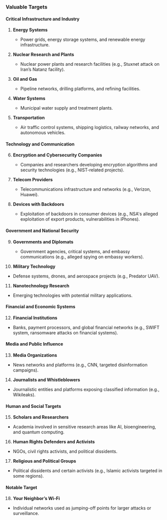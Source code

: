 ### **Valuable Targets**  

#### **Critical Infrastructure and Industry**  
1. **Energy Systems**  
   - Power grids, energy storage systems, and renewable energy infrastructure.  

2. **Nuclear Research and Plants**  
   - Nuclear power plants and research facilities (e.g., Stuxnet attack on Iran’s Natanz facility).  

3. **Oil and Gas**  
   - Pipeline networks, drilling platforms, and refining facilities.  

4. **Water Systems**  
   - Municipal water supply and treatment plants.  

5. **Transportation**  
   - Air traffic control systems, shipping logistics, railway networks, and autonomous vehicles.  

#### **Technology and Communication**  
6. **Encryption and Cybersecurity Companies**  
   - Companies and researchers developing encryption algorithms and security technologies (e.g., NIST-related projects).  

7. **Telecom Providers**  
   - Telecommunications infrastructure and networks (e.g., Verizon, Huawei).  

8. **Devices with Backdoors**  
   - Exploitation of backdoors in consumer devices (e.g., NSA's alleged exploitation of export products, vulnerabilities in iPhones).  

#### **Government and National Security**  
9. **Governments and Diplomats**  
   - Government agencies, critical systems, and embassy communications (e.g., alleged spying on embassy workers).  

10. **Military Technology**  
   - Defense systems, drones, and aerospace projects (e.g., Predator UAV).  

11. **Nanotechnology Research**  
   - Emerging technologies with potential military applications.  

#### **Financial and Economic Systems**  
12. **Financial Institutions**  
   - Banks, payment processors, and global financial networks (e.g., SWIFT system, ransomware attacks on financial systems).  

#### **Media and Public Influence**  
13. **Media Organizations**  
   - News networks and platforms (e.g., CNN, targeted disinformation campaigns).  

14. **Journalists and Whistleblowers**  
   - Journalistic entities and platforms exposing classified information (e.g., Wikileaks).  

#### **Human and Social Targets**  
15. **Scholars and Researchers**  
   - Academia involved in sensitive research areas like AI, bioengineering, and quantum computing.  

16. **Human Rights Defenders and Activists**  
   - NGOs, civil rights activists, and political dissidents.  

17. **Religious and Political Groups**  
   - Political dissidents and certain activists (e.g., Islamic activists targeted in some regions).  

#### **Notable Target**  
18. **Your Neighbor’s Wi-Fi**  
   - Individual networks used as jumping-off points for larger attacks or surveillance.  



